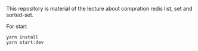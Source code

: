 This repository is material of the lecture about compration redis list, set and sorted-set.

For start

```
yarn install
yarn start:dev
```

